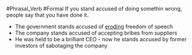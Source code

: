 #Phrasal_Verb #Formal
If  you stand accused of doing somethin wrong, people say that you have done it.

- The government stands accused of [eroding](Erode) freedom of speech
- The company stands accused of accepting bribes from suppliers
- He was held to be a brilliant CEO - now he stands accused by former investors of sabotaging the company